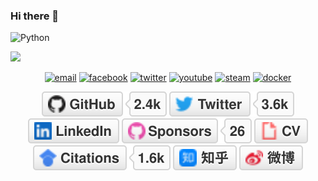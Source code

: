 ### Hi there 👋
![Python](https://img.shields.io/badge/-Python-000?&logo=Python)

![](https://github-readme-stats.vercel.app/api?username=Mutu-nan)

<p align="center">
  <a href="#"><img src="https://img.icons8.com/color/96/000000/gmail.png" alt="email"/></a>
  <a href="#"><img src="https://img.icons8.com/color/96/000000/facebook.png" alt="facebook"/></a>
  <a href="#"><img src="https://img.icons8.com/color/96/000000/twitter-squared.png" alt="twitter"/></a>
  <a href="#"><img src="https://img.icons8.com/color/96/000000/youtube.png" alt="youtube"/></a>
  <a href="#"><img src="https://img.icons8.com/fluent/96/000000/steam.png" alt="steam"/></a>
  <a href="#"><img src="https://img.icons8.com/color/96/000000/docker.png" alt="docker"/></a>
</p>

<p align="center">
	<a href="https://github.com/Mutu-nan"><img src="imgs/github.svg" alt="GitHub"></a>
	<a href="#"><img src="imgs/twitter.svg" alt="Twitter"></a>
	<a href="#"><img src="imgs/linkedin.svg" alt="LinkedIn"></a>
	<a href="#"><img src="imgs/sponsors.svg" alt="Sponsors"></a>
	<a href="#"><img src="imgs/cv.svg" alt="Curriculum Vitae"></a>
	<a href="#"><img src="imgs/citations.svg" alt="Citations"></a>
	<a href="https://www.zhihu.com/people/Mutu-nan"><img src="imgs/zhihu.svg" alt="知乎"></a>
	<a href="#"><img src="imgs/weibo.svg" alt="微博"></a>
</p>


